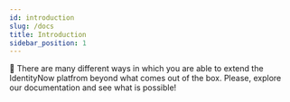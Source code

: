 ```yaml
---
id: introduction
slug: /docs
title: Introduction
sidebar_position: 1
---
```


🧭 There are many different ways in which you are able to extend the IdentityNow platfrom beyond what comes out of the box. Please, explore our documentation and see what is possible! 